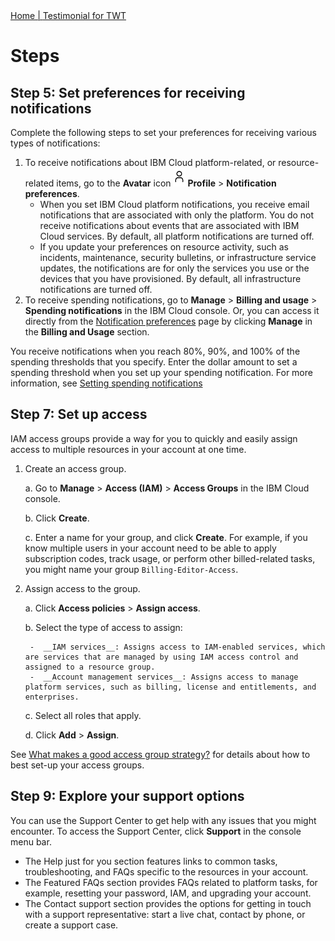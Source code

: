 <nav>
<a href="index.html"> Home   | </a>
<a href="testimonial.html"> Testimonial for TWT </a>
</nav>

# Steps

## Step 5: Set preferences for receiving notifications

Complete the following steps to set your preferences for receiving various types of notifications:

1.  To receive notifications about IBM Cloud platform-related, or resource-related items, go to the **Avatar** icon ![Avatar icon](./avatar_icon.jpg) **Profile** > **Notification preferences**.
	-  When you set IBM Cloud platform notifications, you receive email notifications that are associated with only the platform. You do not receive notifications about events that are associated with IBM Cloud services. By default, all platform notifications are turned off.
	-    If you update your preferences on resource activity, such as incidents, maintenance, security bulletins, or infrastructure service updates, the notifications are for only the services you use or the devices that you have provisioned. By default, all infrastructure notifications are turned off.
2.  To receive spending notifications, go to **Manage** > **Billing and usage** > **Spending notifications** in the IBM Cloud console. Or, you can access it directly from the [Notification preferences](https://cloud.ibm.com/user/notifications) page by clicking **Manage** in the **Billing and Usage** section. 

You receive notifications when you reach 80%, 90%, and 100% of the spending thresholds that you specify. Enter the dollar amount to set a spending threshold when you set up your spending notification. For more information, see [Setting spending notifications](https://cloud.ibm.com/docs/billing-usage?topic=billing-usage-spending)

## Step 7: Set up access

IAM access groups provide a way for you to quickly and easily assign access to multiple resources in your account at one time.

1.  Create an access group.

    a.  Go to **Manage** > **Access (IAM)** > **Access Groups** in the IBM Cloud console.
	
    b.  Click **Create**.
	
    c.  Enter a name for your group, and click **Create**. For example, if you know multiple users in your account need to be able to apply subscription codes, track usage, or perform other billed-related tasks, you might name your group `Billing-Editor-Access`.
	
2. Assign access to the group.

    a.  Click **Access policies** > **Assign access**.
	
    b.  Select the type of access to assign:
	
		-  __IAM services__: Assigns access to IAM-enabled services, which are services that are managed by using IAM access control and assigned to a resource group.
		-  __Account management services__: Assigns access to manage platform services, such as billing, license and entitlements, and enterprises.

    c.  Select all roles that apply.
	
    d.  Click **Add** > **Assign**.
    
See [What makes a good access group strategy?](https://cloud.ibm.com/docs/account?topic=account-account_setup#resource-group-strategy) for details about how to best set-up your access groups.

## Step 9: Explore your support options

You can use the Support Center to get help with any issues that you might encounter. To access the Support Center, click **Support** in the console menu bar.

-  The Help just for you section features links to common tasks, troubleshooting, and FAQs specific to the resources in your account.
-  The Featured FAQs section provides FAQs related to platform tasks, for example, resetting your password, IAM, and upgrading your account.
-  The Contact support section provides the options for getting in touch with a support representative: start a live chat, contact by phone, or create a support case.
